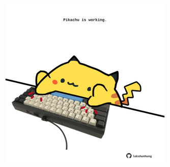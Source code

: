 <!-- built at 17/07/2023, 05:00:52 UTC -->
<p align="center">
  <img width="500" height="500" src="./ReadmeImage.svg">
</p>
